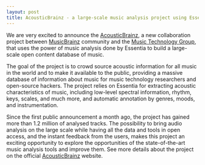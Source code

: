 ```yaml
---
layout: post
title: AcousticBrainz - a large-scale music analysis project using Essentia
---
```


We are very excited to announce the [AcousticBrainz](http://acousticbrainz.org/), a new collaboration project between [MusicBrainz](http://musicbrainz.org/) community and the [Music Technology Group](http://mtg.upf.edu), that uses the power of music analysis done by Essentia to build a large-scale open content database of music.

The goal of the project is to crowd source acoustic information for all music in the world and to make it available to the public, providing a massive database of information about music for music technology researchers and open-source hackers. The project relies on Essentia for extracting acoustic characteristics of music, including low-level spectral information, rhythm, keys, scales, and much more, and automatic annotation by genres, moods, and instrumentation.

Since the first public announcement a month ago, the project has gained more than 1.2 million of analysed tracks. The possibility to bring audio analysis on the large scale while having all the data and tools in open access, and the instant feedback from the users, makes this project an exciting opportunity to explore the opportunities of the state-of-the-art music analysis tools and improve them. See more details about the project on the official [AcousticBrainz](http://acousticbrainz.org/) website.
